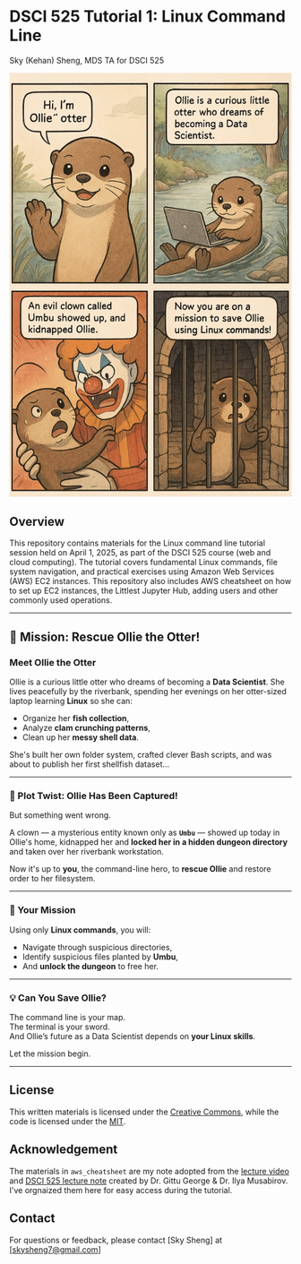 # DSCI 525 Tutorial 1: Linux Command Line

Sky (Kehan) Sheng, MDS TA for DSCI 525

![Ollie at the terminal](images/ollie_begin.png)

## Overview
This repository contains materials for the Linux command line tutorial session held on April 1, 2025, as part of the DSCI 525 course (web and cloud computing). The tutorial covers fundamental Linux commands, file system navigation, and practical exercises using Amazon Web Services (AWS) EC2 instances. This repository also includes AWS cheatsheet on how to set up EC2 instances, the Littlest Jupyter Hub, adding users and other commonly used operations.

---

## 🦦 Mission: Rescue Ollie the Otter!

### Meet Ollie the Otter

Ollie is a curious little otter who dreams of becoming a **Data Scientist**. She lives peacefully by the riverbank, spending her evenings on her otter-sized laptop learning **Linux** so she can:

- Organize her **fish collection**,
- Analyze **clam crunching patterns**,
- Clean up her **messy shell data**.

She's built her own folder system, crafted clever Bash scripts, and was about to publish her first shellfish dataset...

---

### 🚨 Plot Twist: Ollie Has Been Captured!

But something went wrong.

A clown — a mysterious entity known only as **`Umbu`** — showed up today in Ollie's home, kidnapped her and **locked her in a hidden dungeon directory** and taken over her riverbank workstation.

Now it's up to **you**, the command-line hero, to **rescue Ollie** and restore order to her filesystem.

---

### 🎯 Your Mission

Using only **Linux commands**, you will:

- Navigate through suspicious directories,
- Identify suspicious files planted by **Umbu**,
- And **unlock the dungeon** to free her.

---

### 💡 Can You Save Ollie?

The command line is your map.  
The terminal is your sword.  
And Ollie’s future as a Data Scientist depends on **your Linux skills**.

Let the mission begin.

---

## License
This written materials is licensed under the [Creative Commons](LICENSE), while the code is licensed under the [MIT](LICENSE).

## Acknowledgement
The materials in `aws_cheatsheet` are my note adopted from the [lecture video](https://youtu.be/9ECsi3C4-eo?si=ovEB7ihdTf5aQq_X) and [DSCI 525 lecture note](https://pages.github.ubc.ca/MDS-2024-25/DSCI_525_web-cloud-comp_students/lectures/lecture3.html#aws-lab-setup) created by Dr. Gittu George & Dr. Ilya Musabirov. I've orgnaized them here for easy access during the tutorial.

## Contact
For questions or feedback, please contact [Sky Sheng] at [skysheng7@gmail.com]
